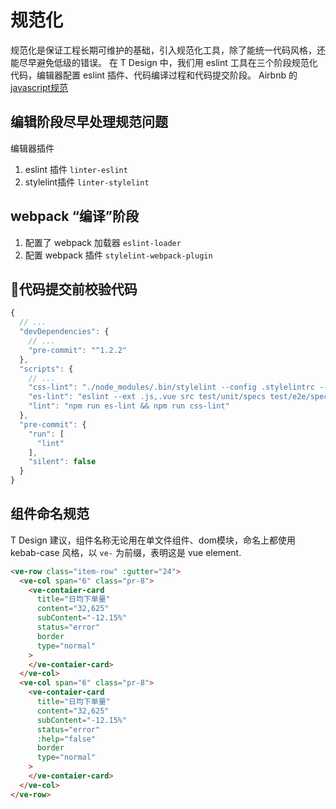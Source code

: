 # 规范化

规范化是保证工程长期可维护的基础，引入规范化工具，除了能统一代码风格，还能尽早避免低级的错误。
在 T Design 中，我们用 eslint 工具在三个阶段规范化代码，编辑器配置 eslint 插件、代码编译过程和代码提交阶段。
Airbnb 的 [javascript规范](http://airbnb.io/javascript/)

## 编辑阶段尽早处理规范问题
编辑器插件
1. eslint 插件 `linter-eslint`
2. stylelint插件 `linter-stylelint`

## webpack “编译”阶段
1. 配置了 webpack 加载器 `eslint-loader`
2. 配置 webpack 插件 `stylelint-webpack-plugin`

## 代码提交前校验代码
```javascript
{
  // ...
  "devDependencies": {
    // ...
    "pre-commit": "^1.2.2"
  },
  "scripts": {
    // ...
    "css-lint": "./node_modules/.bin/stylelint --config .stylelintrc --syntax scss \"src/**/*.scss\"",
    "es-lint": "eslint --ext .js,.vue src test/unit/specs test/e2e/specs",
    "lint": "npm run es-lint && npm run css-lint"
  },
  "pre-commit": {
    "run": [
      "lint"
    ],
    "silent": false
  }
}
```

## 组件命名规范
T Design 建议，组件名称无论用在单文件组件、dom模块，命名上都使用 kebab-case 风格，以 `ve-` 为前缀，表明这是 vue element.

```html
<ve-row class="item-row" :gutter="24">
  <ve-col span="6" class="pr-8">
    <ve-contaier-card
      title="日均下单量"
      content="32,625"
      subContent="-12.15%"
      status="error"
      border
      type="normal"
    >
    </ve-contaier-card>
  </ve-col>
  <ve-col span="6" class="pr-8">
    <ve-contaier-card
      title="日均下单量"
      content="32,625"
      subContent="-12.15%"
      status="error"
      :help="false"
      border
      type="normal"
    >
    </ve-contaier-card>
  </ve-col>
</ve-row>
```
